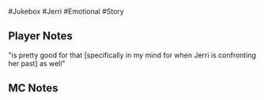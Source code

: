 #Jukebox #Jerri #Emotional #Story
## Player Notes
"is pretty good for that [specifically in my mind for when Jerri is confronting her past] as well"
## MC Notes